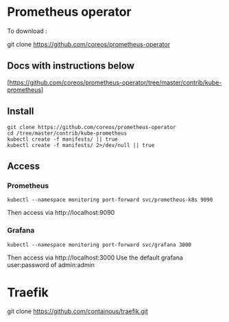 # Prometheus operator

To download :

   git clone https://github.com/coreos/prometheus-operator

## Docs with instructions below 
[https://github.com/coreos/prometheus-operator/tree/master/contrib/kube-prometheus]

## Install
    git clone https://github.com/coreos/prometheus-operator
    cd /tree/master/contrib/kube-prometheus
    kubectl create -f manifests/ || true
    kubectl create -f manifests/ 2>/dev/null || true

## Access
### Prometheus

    kubectl --namespace monitoring port-forward svc/prometheus-k8s 9090
Then access via http://localhost:9090

### Grafana

    kubectl --namespace monitoring port-forward svc/grafana 3000
Then access via http://localhost:3000 
Use the default grafana user:password of admin:admin

# Traefik

   git clone https://github.com/containous/traefik.git

